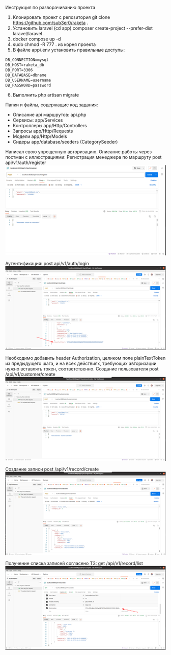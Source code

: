 Инструкция по разворачиванию проекта

1. Клонировать проект с репозитория git clone https://github.com/sub3er0/raketa .
2. Установить laravel (cd app) composer create-project --prefer-dist laravel/laravel .
3. docker compose up -d
4. sudo chmod -R 777 . из корня проекта
5. В файле app/.env установить правильные доступы:
```
DB_CONNECTION=mysql
DB_HOST=raketa_db
DB_PORT=3306
DB_DATABASE=dbname
DB_USERNAME=username
DB_PASSWORD=password
```
6. Выполнить php artisan migrate

Папки и файлы, содержащие код задания:
- Описание api маршрутов: api.php
- Сервисы: app/Services
- Контроллеры app/Http/Controllers
- Запросы app/Http/Requests
- Модели app/Http/Models
- Сидеры app/database/seeders (CategorySeeder)

Написал свою упрощенную авторизацию. 
Описание работы через постман с иллюстрациями: 
Регистрация менеджера по маршруту post api/v1/auth/register
![](./images/1.png)

Аутентификация: post api/v1/auth/login
![](./images/2.png)

Необходимо добавить header Authorization, целиком поле plainTextToken из предыдущего шага, и на 
всех действиях, требующих авторизации нужно вставлять токен, соответственно.
Создание пользователя post /api/v1/customer/create
![](./images/3.png)

Создание записи post /api/v1/record/create
![](./images/4.png)

Получение списка записей согласено ТЗ: get /api/v1/record/list
![](./images/5.png)